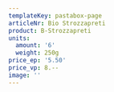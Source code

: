```yaml
---
templateKey: pastabox-page
articleNr: Bio Strozzapreti
product: B-Strozzapreti
units:
  amount: '6'
  weight: 250g
price_ep: '5.50'
price_vp: 8.--
image: ''
---
```


